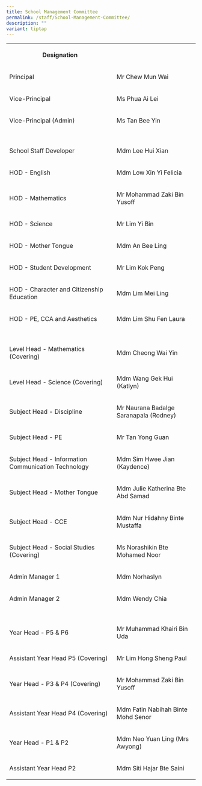```yaml
---
title: School Management Committee
permalink: /staff/School-Management-Committee/
description: ""
variant: tiptap
---
```

<table><tbody><tr><th rowspan="1" colspan="1"><p>Designation<br></p></th><th rowspan="1" colspan="1"><p></p></th></tr><tr><td rowspan="1" colspan="1"><p>Principal</p></td><td rowspan="1" colspan="1"><p>Mr Chew Mun Wai</p></td></tr><tr><td rowspan="1" colspan="1"><p>Vice-Principal<br></p></td><td rowspan="1" colspan="1"><p>Ms Phua Ai Lei<br></p></td></tr><tr><td rowspan="1" colspan="1"><p>Vice-Principal (Admin)</p></td><td rowspan="1" colspan="1"><p>Ms Tan Bee Yin</p></td></tr><tr><td rowspan="1" colspan="1"><p></p></td><td rowspan="1" colspan="1"><p></p></td></tr><tr><td rowspan="1" colspan="1"><p>School Staff Developer<br></p></td><td rowspan="1" colspan="1"><p>Mdm Lee Hui Xian <br></p></td></tr><tr><td rowspan="1" colspan="1"><p>HOD - English</p></td><td rowspan="1" colspan="1"><p>Mdm Low Xin Yi Felicia</p></td></tr><tr><td rowspan="1" colspan="1"><p>HOD - Mathematics</p></td><td rowspan="1" colspan="1"><p>Mr Mohammad Zaki Bin Yusoff</p></td></tr><tr><td rowspan="1" colspan="1"><p>HOD - Science</p></td><td rowspan="1" colspan="1"><p>Mr Lim Yi Bin</p></td></tr><tr><td rowspan="1" colspan="1"><p>HOD - Mother Tongue</p></td><td rowspan="1" colspan="1"><p>Mdm An Bee Ling</p></td></tr><tr><td rowspan="1" colspan="1"><p>HOD - Student Development</p></td><td rowspan="1" colspan="1"><p>Mr Lim Kok Peng</p></td></tr><tr><td rowspan="1" colspan="1"><p>HOD - Character and Citizenship Education</p></td><td rowspan="1" colspan="1"><p>Mdm Lim Mei Ling</p></td></tr><tr><td rowspan="1" colspan="1"><p>HOD - PE, CCA and Aesthetics</p></td><td rowspan="1" colspan="1"><p>Mdm Lim Shu Fen Laura</p></td></tr><tr><td rowspan="1" colspan="1"><p></p></td><td rowspan="1" colspan="1"><p></p></td></tr><tr><td rowspan="1" colspan="1"><p>Level Head - Mathematics (Covering)</p></td><td rowspan="1" colspan="1"><p>Mdm Cheong Wai Yin</p></td></tr><tr><td rowspan="1" colspan="1"><p>Level Head - Science (Covering)</p></td><td rowspan="1" colspan="1"><p>Mdm Wang Gek Hui (Katlyn)</p></td></tr><tr><td rowspan="1" colspan="1"><p>Subject Head - Discipline</p></td><td rowspan="1" colspan="1"><p>Mr Naurana Badalge Saranapala (Rodney)</p></td></tr><tr><td rowspan="1" colspan="1"><p>Subject Head - PE</p></td><td rowspan="1" colspan="1"><p>Mr Tan Yong Guan</p></td></tr><tr><td rowspan="1" colspan="1"><p>Subject Head - Information Communication Technology <br></p></td><td rowspan="1" colspan="1"><p>Mdm Sim Hwee Jian (Kaydence)</p></td></tr><tr><td rowspan="1" colspan="1"><p>Subject Head - Mother Tongue</p></td><td rowspan="1" colspan="1"><p>Mdm Julie Katherina Bte Abd Samad</p></td></tr><tr><td rowspan="1" colspan="1"><p>Subject Head - CCE</p></td><td rowspan="1" colspan="1"><p>Mdm Nur Hidahny Binte Mustaffa</p></td></tr><tr><td rowspan="1" colspan="1"><p>Subject Head - Social Studies (Covering)</p></td><td rowspan="1" colspan="1"><p>Ms Norashikin Bte Mohamed Noor</p></td></tr><tr><td rowspan="1" colspan="1"><p>Admin Manager 1</p></td><td rowspan="1" colspan="1"><p>Mdm Norhaslyn</p></td></tr><tr><td rowspan="1" colspan="1"><p>Admin Manager 2</p></td><td rowspan="1" colspan="1"><p>Mdm Wendy Chia</p></td></tr><tr><td rowspan="1" colspan="1"><p></p></td><td rowspan="1" colspan="1"><p></p></td></tr><tr><td rowspan="1" colspan="1"><p>Year Head - P5 &amp; P6</p></td><td rowspan="1" colspan="1"><p>Mr Muhammad Khairi Bin Uda</p></td></tr><tr><td rowspan="1" colspan="1"><p>Assistant Year Head P5 (Covering)</p></td><td rowspan="1" colspan="1"><p>Mr Lim Hong Sheng Paul</p></td></tr><tr><td rowspan="1" colspan="1"><p>Year Head - P3 &amp; P4 (Covering)</p></td><td rowspan="1" colspan="1"><p>Mr Mohammad Zaki Bin Yusoff</p></td></tr><tr><td rowspan="1" colspan="1"><p>Assistant Year Head P4 (Covering)</p></td><td rowspan="1" colspan="1"><p>Mdm Fatin Nabihah Binte Mohd Senor</p></td></tr><tr><td rowspan="1" colspan="1"><p>Year Head - P1 &amp; P2</p></td><td rowspan="1" colspan="1"><p>Mdm Neo Yuan Ling (Mrs Awyong) <br></p></td></tr><tr><td rowspan="1" colspan="1"><p>Assistant Year Head P2</p></td><td rowspan="1" colspan="1"><p>Mdm Siti Hajar Bte Saini</p></td></tr></tbody></table><p></p>